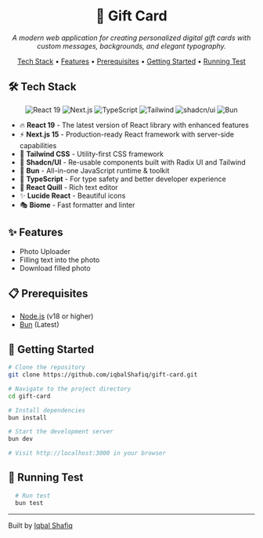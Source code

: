 
<div align="center">  
  <h1>🧧 Gift Card</h1>  
  <p><i>A modern web application for creating personalized digital gift cards with custom messages, backgrounds, and elegant typography.</i></p>  

  <p>  
    <a href="#tech-stack">Tech Stack</a> •  
    <a href="#features">Features</a> •  
    <a href="#prerequisites">Prerequisites</a> •  
    <a href="#getting-started">Getting Started</a> •
    <a href="#running-test">Running Test</a>
  </p>  
</div>  

<div id="tech-stack">
  <h2>🛠️ Tech Stack</h2>
  <p align="center">
    <img src="https://img.shields.io/badge/React-19.0.0-61DAFB?style=for-the-badge&logo=react&logoColor=white" alt="React 19" />
    <img src="https://img.shields.io/badge/Next.js%2015-black?style=for-the-badge&logo=next.js&logoColor=white" alt="Next.js"/>
    <img src="https://img.shields.io/badge/TypeScript-007ACC?style=for-the-badge&logo=typescript&logoColor=white" alt="TypeScript"/>
    <img src="https://img.shields.io/badge/Tailwind%20CSS-38B2AC?style=for-the-badge&logo=tailwind-css&logoColor=white" alt="Tailwind"/>
    <img src="https://img.shields.io/badge/shadcn%2Fui-000000?style=for-the-badge&logo=shadcnui&logoColor=white" alt="shadcn/ui"/>
    <img src="https://img.shields.io/badge/Bun-000000?style=for-the-badge&logo=bun&logoColor=white" alt="Bun"/>
  </p>

  <ul>
    <li>🔥 <strong>React 19</strong> - The latest version of React library with enhanced features</li>
    <li>⚡ <strong>Next.js 15</strong> - Production-ready React framework with server-side capabilities</li>
    <li>🎨 <strong>Tailwind CSS</strong> - Utility-first CSS framework</li>
    <li>🎯 <strong>Shadcn/UI</strong> - Re-usable components built with Radix UI and Tailwind</li>
    <li>🚀 <strong>Bun</strong> - All-in-one JavaScript runtime & toolkit</li>
    <li>📘 <strong>TypeScript</strong> - For type safety and better developer experience</li>
    <li>📝 <strong>React Quill</strong> - Rich text editor</li>
    <li>✨ <strong>Lucide React</strong> - Beautiful icons</li>
    <li>🎭 <strong>Biome</strong> - Fast formatter and linter</li>
  </ul>
</div>

<div id="features">  
  <h2>✨ Features</h2>  
  <ul>  
    <li>Photo Uploader</li>  
    <li>Filling text into the photo</li>  
    <li>Download filled photo</li>  
  </ul>  
</div>  

<div id="prerequisites">  
  <h2>📋 Prerequisites</h2>  
  <ul>  
    <li>  
        <a href="https://nodejs.org/" target="_blank" rel="noopener noreferrer">Node.js</a>  
        <span class="version">(v18 or higher)</span>  
    </li>  
    <li>  
        <a href="https://bun.sh/" target="_blank" rel="noopener noreferrer">Bun</a>  
        <span class="version">(Latest)</span>  
    </li>
  </ul>  
</div>  

<div id="getting-started">  
  <h2>🚀 Getting Started</h2>  

 ```bash  
 # Clone the repository 
 git clone https://github.com/iqbalShafiq/gift-card.git
 
 # Navigate to the project directory 
 cd gift-card  
 
 # Install dependencies 
 bun install  
 
 # Start the development server 
 bun dev  
 
 # Visit http://localhost:3000 in your browser
 ```  
</div> 


<div id="running-test">  
  <h2>🧪 Running Test</h2>

  ```bash
    # Run test
    bun test
  ```

</div>

<div id="footer">  
  <hr>  

  <p align="left">  
    Built by <a href="https://github.com/iqbalShafiq">Iqbal Shafiq</a>  
  </p>  
</div>